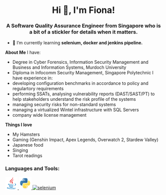 <h1 align="center">Hi 👋, I'm Fiona!</h1>
<h3 align="center">A Software Quality Assurance Engineer from Singapore who is a bit of a stickler for details when it matters.</h3>

- 🌱 I’m currently learning **selenium, docker and jenkins pipeline.**

**About Me**
I have:
- Degree in Cyber Forensics, Information Security Management and Business and Information Systems, Murdoch University
- Diploma in Infocomm Security Management, Singapore Polytechnic
I have experience in:
- developing configuration benchmarks in accordance to policy and regulartory requirements
- performing SSATs, analysing vulnerability reports (DAST/SAST/PT) to help stakeholders understand the risk profile of the systems
- managing security risks for non-standard systems
- managing a virtualized Wintel infrastructure with SQL Servers
- company wide license management

**Things I love**
- My Hamsters
- Gaming (Genshin Impact, Apex Legends, Overwatch 2, Stardew Valley)
- Japanese food
- Singing
- Tarot readings


<h3 align="left">Languages and Tools:</h3>
<p align="left"> <a href="https://www.java.com" target="_blank" rel="noreferrer"> <img src="https://raw.githubusercontent.com/devicons/devicon/master/icons/java/java-original.svg" alt="java" width="40" height="40"/> </a> <a href="https://www.python.org" target="_blank" rel="noreferrer"> <img src="https://raw.githubusercontent.com/devicons/devicon/master/icons/python/python-original.svg" alt="python" width="40" height="40"/> </a> <a href="https://www.selenium.dev" target="_blank" rel="noreferrer"> <img src="https://raw.githubusercontent.com/detain/svg-logos/780f25886640cef088af994181646db2f6b1a3f8/svg/selenium-logo.svg" alt="selenium" width="40" height="40"/> </a> </p>
